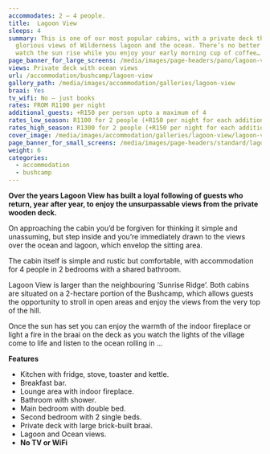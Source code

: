 ```yaml
---
accommodates: 2 – 4 people.
title:  Lagoon View
sleeps: 4
summary: This is one of our most popular cabins, with a private deck that offers
  glorious views of Wilderness lagoon and the ocean. There’s no better place to
  watch the sun rise while you enjoy your early morning cup of coffee…
page_banner_for_large_screens: /media/images/page-headers/pano/lagoon-view.jpg
views: Private deck with ocean views
url: /accommodation/bushcamp/lagoon-view
gallery_path: /media/images/accommodation/galleries/lagoon-view
braai: Yes
tv_wifi: No – just books
rates: FROM R1100 per night
additional_guests: +R150 per person upto a maximum of 4
rates_low_season: R1100 for 2 people (+R150 per night for each additional person – max 4)
rates_high_season: R1300 for 2 people (+R150 per night for each additional person – max 4)
cover_image: /media/images/accommodation/galleries/lagoon-view/lagoon-view-02.jpg
page_banner_for_small_screens: /media/images/page-headers/standard/lagoon-view.jpg
weight: 6
categories:
  - accommodation
  - bushcamp
---
```

**Over the years Lagoon View has built a loyal following of guests who return, year after year, to enjoy the unsurpassable views from the private wooden deck.** 

On approaching the cabin you’d be forgiven for thinking it simple and unassuming, but step inside and you’re immediately drawn to the views over the ocean and lagoon, which envelop the sitting area.  

The cabin itself is simple and rustic but comfortable, with accommodation for 4 people in 2 bedrooms with a shared bathroom. 

Lagoon View is larger than the neighbouring ‘Sunrise Ridge’. Both cabins are situated on a 2-hectare portion of the Bushcamp, which allows guests the opportunity to stroll in open areas and enjoy the views from the very top of the hill. 

Once the sun has set you can enjoy the warmth of the indoor fireplace or light a fire in the braai on the deck as you watch the lights of the village come to life and listen to the ocean rolling in …  

**Features**

* Kitchen with fridge, stove, toaster and kettle.
* Breakfast bar.
* Lounge area with indoor fireplace.
* Bathroom with shower.
* Main bedroom with double bed.
* Second bedroom with 2 single beds.
* Private deck with large brick-built braai.
* Lagoon and Ocean views.
* **No TV or WiFi**